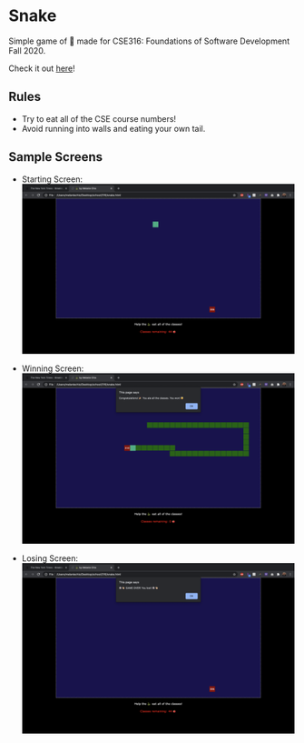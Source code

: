# Snake
Simple game of 🐍 made for CSE316: Foundations of Software Development Fall 2020. 

Check it out <a href="https://melaniechio.github.io/snake/" target="_blank">here</a>!

## Rules
* Try to eat all of the CSE course numbers!
* Avoid running into walls and eating your own tail.

## Sample Screens
* Starting Screen: 
![Start Screen](https://github.com/melaniechio/snake/blob/main/images/start.png?raw=true)

* Winning Screen:
![Win Screen](https://github.com/melaniechio/snake/blob/main/images/win.png?raw=true)

* Losing Screen:
![Lose Screen](https://github.com/melaniechio/snake/blob/main/images/lose.png?raw=true)
